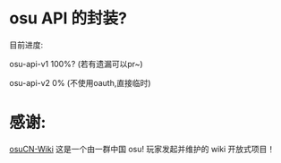# osu API 的封装?

目前进度:

osu-api-v1 100%? (若有遗漏可以pr~)

osu-api-v2 0% (不使用oauth,直接临时)

# 感谢:
[osuCN-Wiki](https://docs.osuwiki.cn/) 这是一个由一群中国 osu! 玩家发起并维护的 wiki 开放式项目！
